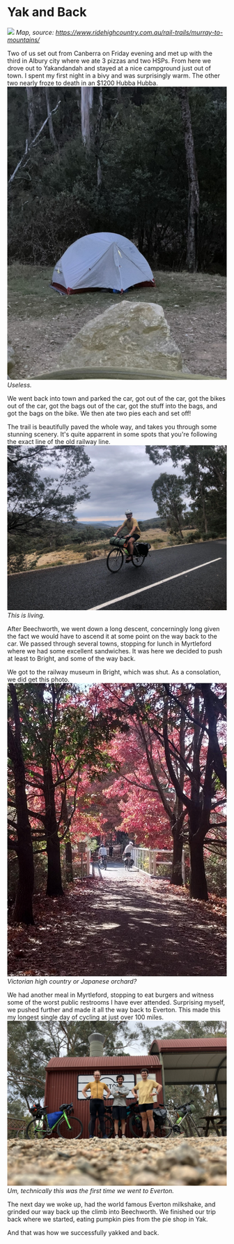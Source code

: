 # Yak and Back
![
](image.png)
*Map, source: https://www.ridehighcountry.com.au/rail-trails/murray-to-mountains/*

Two of us set out from Canberra on Friday evening and met up with the third in Albury city where we ate 3 pizzas and two HSPs. From here we drove out to Yakandandah and stayed at a nice campground just out of town. I spent my first night in a bivy and was surprisingly warm. The other two nearly froze to death in an $1200 Hubba Hubba.
![alt text](/images/2024-05-11-yak-and-back/661D736F-8517-4D9A-9D2E-DB936FB51421_1_105_c.jpeg)
*Useless.*

We went back into town and parked the car, got out of the car, got the bikes out of the car, got the bags out of the car, got the stuff into the bags, and got the bags on the bike. We then ate two pies each and set off!

The trail is beautifully paved the whole way, and takes you through some stunning scenery. It's quite apparrent in some spots that you're following the exact line of the old railway line.
![alt text](/images/2024-05-11-yak-and-back/4B96854F-2D54-40EE-B4C0-F89DA58DAED7_1_105_c.jpeg)
*This is living.*

After Beechworth, we went down a long descent, concerningly long given the fact we would have to ascend it at some point on the way back to the car. We passed through several towns, stopping for lunch in Myrtleford where we had some excellent sandwiches. It was here we decided to push at least to Bright, and some of the way back.

We got to the railway museum in Bright, which was shut. As a consolation, we did get this photo.
![](/images/2024-05-11-yak-and-back/0F1B01AE-18E2-48D9-8241-052BCB248227_1_105_c.jpeg)
*Victorian high country or Japanese orchard?*

We had another meal in Myrtleford, stopping to eat burgers and witness some of the worst public restrooms I have ever attended. Surprising myself, we pushed further and made it all the way back to Everton. This made this my longest single day of cycling at just over 100 miles.
![](/images/2024-05-11-yak-and-back/844DAA53-1E5B-4995-B81D-6B9E79C887D1_1_105_c.jpeg)
*Um, technically this was the first time we went to Everton.*

The next day we woke up, had the world famous Everton milkshake, and grinded our way back up the climb into Beechworth. We finished our trip back where we started, eating pumpkin pies from the pie shop in Yak.

And that was how we successfully yakked and back.